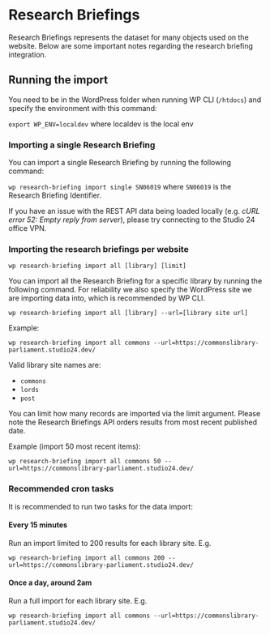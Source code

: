 # Research Briefings

Research Briefings represents the dataset for many objects used on the website. Below are some important notes regarding the research briefing integration.

## Running the import

You need to be in the WordPress folder when running WP CLI (`/htdocs`) and specify the environment with this command:

`export WP_ENV=localdev` where localdev is the local env


### Importing a single Research Briefing

You can import a single Research Briefing by running the following command:

`wp research-briefing import single SN06019` where `SN06019` is the Research Briefing Identifier.

If you have an issue with the REST API data being loaded locally (e.g. _cURL error 52: Empty reply from server_), please try connecting to the Studio 24 
office VPN.

### Importing the research briefings per website

```
wp research-briefing import all [library] [limit]
```

You can import all the Research Briefing for a specific library by running the following command. For reliability we also 
specify the WordPress site we are importing data into, which is recommended by WP CLI.

```
wp research-briefing import all [library] --url=[library site url]
```

Example:

```
wp research-briefing import all commons --url=https://commonslibrary-parliament.studio24.dev/
```

Valid library site names are:

* `commons` 
* `lords` 
* `post`

You can limit how many records are imported via the limit argument. Please note the Research Briefings API 
orders results from most recent published date. 

Example (import 50 most recent items):

```
wp research-briefing import all commons 50 --url=https://commonslibrary-parliament.studio24.dev/
```

### Recommended cron tasks

It is recommended to run two tasks for the data import:

#### Every 15 minutes

Run an import limited to 200 results for each library site. E.g.

```
wp research-briefing import all commons 200 --url=https://commonslibrary-parliament.studio24.dev/
```

#### Once a day, around 2am

Run a full import for each library site. E.g.

```
wp research-briefing import all commons --url=https://commonslibrary-parliament.studio24.dev/
``` 
